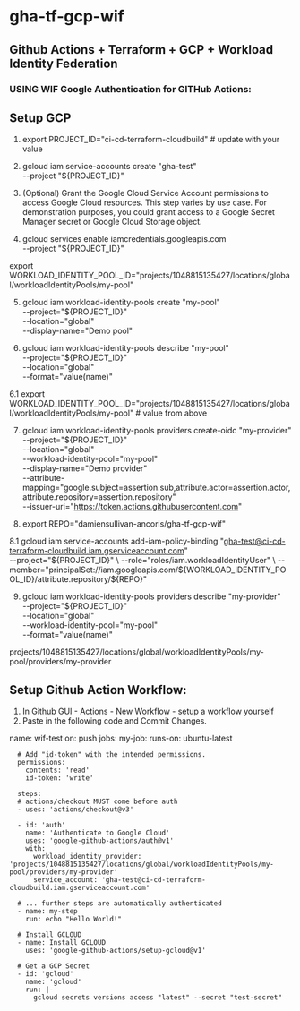 # gha-tf-gcp-wif
## Github Actions + Terraform + GCP + Workload Identity Federation 
### USING WIF Google Authentication for GITHub Actions:

## Setup GCP
1.	export PROJECT_ID="ci-cd-terraform-cloudbuild" # update with your value

2.	gcloud iam service-accounts create "gha-test" \
  --project "${PROJECT_ID}"

3. (Optional) Grant the Google Cloud Service Account permissions to access Google Cloud resources. This step varies by use case. For demonstration purposes, you could grant access to a Google Secret Manager secret or Google Cloud Storage object.

4. gcloud services enable iamcredentials.googleapis.com \
  --project "${PROJECT_ID}"

export WORKLOAD_IDENTITY_POOL_ID="projects/1048815135427/locations/global/workloadIdentityPools/my-pool"

5. gcloud iam workload-identity-pools create "my-pool" \
  --project="${PROJECT_ID}" \
  --location="global" \
  --display-name="Demo pool"

6. gcloud iam workload-identity-pools describe "my-pool" \
  --project="${PROJECT_ID}" \
  --location="global" \
  --format="value(name)"

6.1 export WORKLOAD_IDENTITY_POOL_ID="projects/1048815135427/locations/global/workloadIdentityPools/my-pool" # value from above

7. gcloud iam workload-identity-pools providers create-oidc "my-provider" \
  --project="${PROJECT_ID}" \
  --location="global" \
  --workload-identity-pool="my-pool" \
  --display-name="Demo provider" \
  --attribute-mapping="google.subject=assertion.sub,attribute.actor=assertion.actor,attribute.repository=assertion.repository" \
  --issuer-uri="https://token.actions.githubusercontent.com"

8. export REPO="damiensullivan-ancoris/gha-tf-gcp-wif" 

8.1 gcloud iam service-accounts add-iam-policy-binding "gha-test@ci-cd-terraform-cloudbuild.iam.gserviceaccount.com" \
  --project="${PROJECT_ID}" \
  --role="roles/iam.workloadIdentityUser" \
  --member="principalSet://iam.googleapis.com/${WORKLOAD_IDENTITY_POOL_ID}/attribute.repository/${REPO}"

9. gcloud iam workload-identity-pools providers describe "my-provider" \
  --project="${PROJECT_ID}" \
  --location="global" \
  --workload-identity-pool="my-pool" \
  --format="value(name)"

projects/1048815135427/locations/global/workloadIdentityPools/my-pool/providers/my-provider

## Setup Github Action Workflow: 
1. In Github GUI - Actions - New Workflow - setup a workflow yourself
2. Paste in the following code and Commit Changes.

   
  name: wif-test
  on: push
  jobs:
    my-job: 
      runs-on: ubuntu-latest
      
      # Add "id-token" with the intended permissions.
      permissions:
        contents: 'read'
        id-token: 'write'
  
      steps:
      # actions/checkout MUST come before auth
      - uses: 'actions/checkout@v3'
  
      - id: 'auth'
        name: 'Authenticate to Google Cloud'
        uses: 'google-github-actions/auth@v1'
        with:
          workload_identity_provider: 'projects/1048815135427/locations/global/workloadIdentityPools/my-pool/providers/my-provider'
          service_account: 'gha-test@ci-cd-terraform-cloudbuild.iam.gserviceaccount.com'
  
      # ... further steps are automatically authenticated
      - name: my-step
        run: echo "Hello World!"
        
      # Install GCLOUD
      - name: Install GCLOUD
        uses: 'google-github-actions/setup-gcloud@v1'
        
      # Get a GCP Secret
      - id: 'gcloud'
        name: 'gcloud'
        run: |-
          gcloud secrets versions access "latest" --secret "test-secret"
